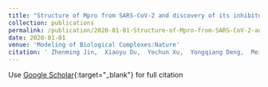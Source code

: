```yaml
---
title: "Structure of Mpro from SARS-CoV-2 and discovery of its inhibitors"
collection: publications
permalink: /publication/2020-01-01-Structure-of-Mpro-from-SARS-CoV-2-and-discovery-of-its-inhibitors
date: 2020-01-01
venue: 'Modeling of Biological Complexes:Nature'
citation: ' Zhenming Jin,  Xiaoyu Du,  Yechun Xu,  Yongqiang Deng,  Meiqin Liu,  Yao Zhao,  Bing Zhang,  Xiaofeng Li,  Leike Zhang,  Chao Peng, &quot;Structure of Mpro from SARS-CoV-2 and discovery of its inhibitors.&quot; Modeling of Biological Complexes:Nature, 2020.'
---
```

Use [Google Scholar](https://scholar.google.com/scholar?q=Structure+of+Mpro+from+SARS+CoV+2+and+discovery+of+its+inhibitors){:target="_blank"} for full citation